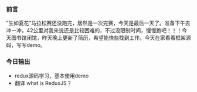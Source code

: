 ### 前言  
”生如夏花“马拉松赛还没跑完，居然是一次完赛，今天是最后一天了。准备下午去冲一冲，42公里对我来说还是比较困难的，不过没限制时间，慢慢跑吧！！！今天图书馆闭馆，昨天晚上更新了简历，希望能快些找到工作。今天在家看看框架源码，写写demo。

### 今日输出  

- redux源码学习，基本使用demo  
- 翻译 what is ReduxJS？  